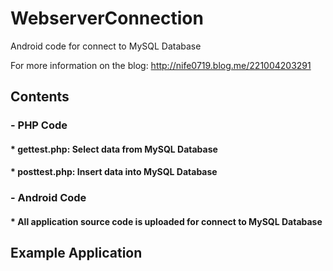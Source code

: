 # WebserverConnection
Android code for connect to MySQL Database

For more information on the blog: http://nife0719.blog.me/221004203291 

## Contents
### - PHP Code
#### * gettest.php: Select data from MySQL Database
#### * posttest.php: Insert data into MySQL Database

### - Android Code
#### * All application source code is uploaded for connect to MySQL Database

## Example Application

